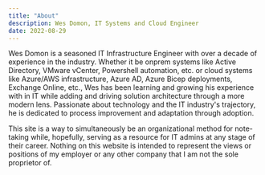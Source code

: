 ```yaml
---
title: "About"
description: Wes Domon, IT Systems and Cloud Engineer
date: 2022-08-29
---
```


Wes Domon is a seasoned IT Infrastructure Engineer with over a decade of experience in the industry. Whether it be onprem systems like Active Directory, VMware vCenter, Powershell automation, etc. or cloud systems like Azure/AWS infrastructure, Azure AD, Azure Bicep deployments, Exchange Online, etc., Wes has been learning and growing his experience with in IT while adding and driving solution architecture through a more modern lens. Passionate about technology and the IT industry's trajectory, he is dedicated to process improvement and adaptation through adoption.

This site is a way to simultaneously be an organizational method for note-taking while, hopefully, serving as a resource for IT admins at any stage of their career. Nothing on this website is intended to represent the views or positions of my employer or any other company that I am not the sole proprietor of.